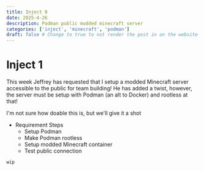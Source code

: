 ```yaml
---
title: Inject 0
date: 2025-4-26
description: Podman public modded minecraft server
categories: ['inject', 'minecraft', 'podman']
draft: false # Change to true to not render the post in on the website
---
```


# Inject 1
This week Jeffrey has requested that I setup a modded Minecraft server accessible to the public for team building! He has added a twist, however, the server must be setup with Podman (an alt to Docker) and rootless at that!

I'm not sure how doable this is, but we'll give it a shot

- Requirement Steps
    - Setup Podman
    - Make Podman rootless
    - Setup modded Minecraft container
    - Test public connection
    
`wip`
